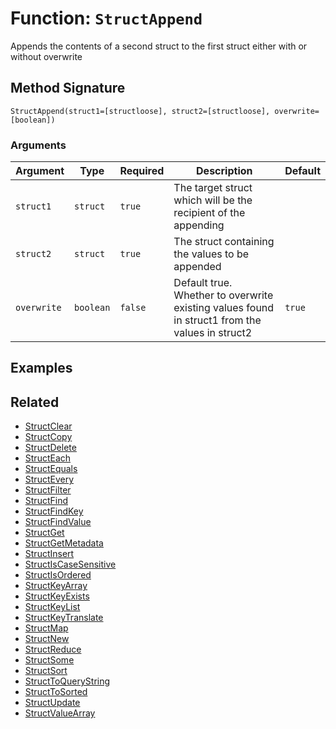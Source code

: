 [comment]: # (Note: This documentation is generated dynamically in the build process.  To modify the contents, change the javadoc on the _invoke method of the BIF class)

# Function: `StructAppend`

Appends the contents of a second struct to the first struct either with or
 without overwrite

## Method Signature

```
StructAppend(struct1=[structloose], struct2=[structloose], overwrite=[boolean])
```

### Arguments


| Argument | Type | Required | Description | Default |
|----------|------|----------|-------------|---------|
| `struct1` | `struct` | `true` | The target struct which will be the recipient of the<br>                   appending |  |
| `struct2` | `struct` | `true` | The struct containing the values to be appended |  |
| `overwrite` | `boolean` | `false` | Default true. Whether to overwrite existing values found<br>                     in struct1 from the values in struct2 | `true` |

## Examples



## Related

  * [StructClear](./StructClear.md)
  * [StructCopy](./StructCopy.md)
  * [StructDelete](./StructDelete.md)
  * [StructEach](./StructEach.md)
  * [StructEquals](./StructEquals.md)
  * [StructEvery](./StructEvery.md)
  * [StructFilter](./StructFilter.md)
  * [StructFind](./StructFind.md)
  * [StructFindKey](./StructFindKey.md)
  * [StructFindValue](./StructFindValue.md)
  * [StructGet](./StructGet.md)
  * [StructGetMetadata](./StructGetMetadata.md)
  * [StructInsert](./StructInsert.md)
  * [StructIsCaseSensitive](./StructIsCaseSensitive.md)
  * [StructIsOrdered](./StructIsOrdered.md)
  * [StructKeyArray](./StructKeyArray.md)
  * [StructKeyExists](./StructKeyExists.md)
  * [StructKeyList](./StructKeyList.md)
  * [StructKeyTranslate](./StructKeyTranslate.md)
  * [StructMap](./StructMap.md)
  * [StructNew](./StructNew.md)
  * [StructReduce](./StructReduce.md)
  * [StructSome](./StructSome.md)
  * [StructSort](./StructSort.md)
  * [StructToQueryString](./StructToQueryString.md)
  * [StructToSorted](./StructToSorted.md)
  * [StructUpdate](./StructUpdate.md)
  * [StructValueArray](./StructValueArray.md)
